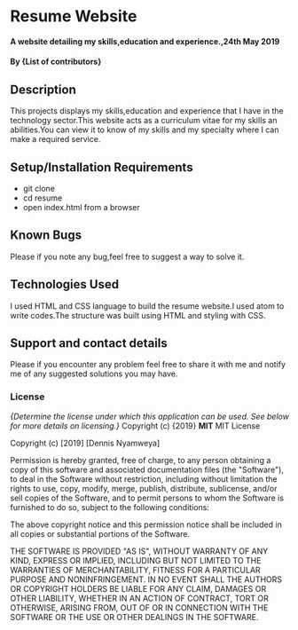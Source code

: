 # Resume Website
#### A website detailing my skills,education and experience.,24th May 2019
#### By **{List of contributors}**
## Description
 This projects displays my skills,education and experience that I have in the technology sector.This website
 acts as a curriculum vitae for my skills an abilities.You can view it to know of my skills and my specialty
 where I can make a required service.
## Setup/Installation Requirements
* git clone
* cd resume
* open index.html from a browser
## Known Bugs
Please if you note any bug,feel free to suggest a way to solve it.
## Technologies Used
I used HTML and CSS language to build the resume website.I used atom to write codes.The structure was built using
HTML and styling with CSS.
## Support and contact details
Please if you encounter any problem feel free to share it with me and notify me of any suggested solutions you
may have.
### License
*{Determine the license under which this application can be used.  See below for more details on licensing.}*
Copyright (c) {2019} **MIT**
MIT License

Copyright (c) [2019] [Dennis Nyamweya]

Permission is hereby granted, free of charge, to any person obtaining a copy
of this software and associated documentation files (the "Software"), to deal
in the Software without restriction, including without limitation the rights
to use, copy, modify, merge, publish, distribute, sublicense, and/or sell
copies of the Software, and to permit persons to whom the Software is
furnished to do so, subject to the following conditions:

The above copyright notice and this permission notice shall be included in all
copies or substantial portions of the Software.

THE SOFTWARE IS PROVIDED "AS IS", WITHOUT WARRANTY OF ANY KIND, EXPRESS OR
IMPLIED, INCLUDING BUT NOT LIMITED TO THE WARRANTIES OF MERCHANTABILITY,
FITNESS FOR A PARTICULAR PURPOSE AND NONINFRINGEMENT. IN NO EVENT SHALL THE
AUTHORS OR COPYRIGHT HOLDERS BE LIABLE FOR ANY CLAIM, DAMAGES OR OTHER
LIABILITY, WHETHER IN AN ACTION OF CONTRACT, TORT OR OTHERWISE, ARISING FROM,
OUT OF OR IN CONNECTION WITH THE SOFTWARE OR THE USE OR OTHER DEALINGS IN THE
SOFTWARE.
